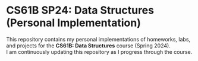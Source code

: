 # CS61B SP24: Data Structures (Personal Implementation)

This repository contains my personal implementations of homeworks, labs, and projects for the **CS61B: Data Structures** course (Spring 2024).  
I am continuously updating this repository as I progress through the course.
